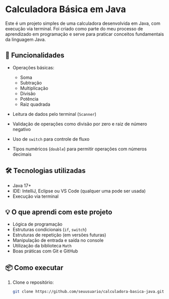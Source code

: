 # Calculadora Básica em Java

Este é um projeto simples de uma calculadora desenvolvida em Java, com execução via terminal. Foi criado como parte do meu processo de aprendizado em programação e serve para praticar conceitos fundamentais da linguagem Java.

## 🚀 Funcionalidades

- Operações básicas:
    - Soma
    - Subtração
    - Multiplicação
    - Divisão
    - Potência
    - Raiz quadrada

- Leitura de dados pelo terminal (`Scanner`)
- Validação de operações como divisão por zero e raiz de número negativo
- Uso de `switch` para controle de fluxo
- Tipos numéricos (`double`) para permitir operações com números decimais

## 🛠️ Tecnologias utilizadas

- Java 17+
- IDE: IntelliJ, Eclipse ou VS Code (qualquer uma pode ser usada)
- Execução via terminal

## 💡 O que aprendi com este projeto

- Lógica de programação
- Estruturas condicionais (`if`, `switch`)
- Estruturas de repetição (em versões futuras)
- Manipulação de entrada e saída no console
- Utilização da biblioteca `Math`
- Boas práticas com Git e GitHub

## 📦 Como executar

1. Clone o repositório:
   ```bash
   git clone https://github.com/seuusuario/calculadora-basica-java.git